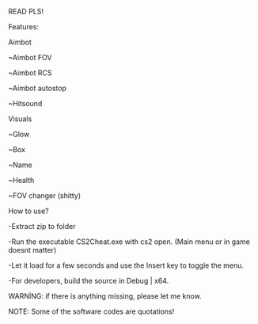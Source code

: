 READ PLS!

Features:

Aimbot

   ~Aimbot FOV

   ~Aimbot RCS

   ~Aimbot autostop
   
   ~Hitsound

Visuals

   ~Glow

   ~Box

   ~Name

   ~Health

   ~FOV changer (shitty)

How to use?

-Extract zip to folder

-Run the executable CS2Cheat.exe with cs2 open. (Main menu or in game doesnt matter)

-Let it load for a few seconds and use the Insert key to toggle the menu. 

-For developers, build the source in Debug | x64.

WARNİNG:  if there is anything missing, please let me know.

NOTE: Some of the software codes are quotations!
